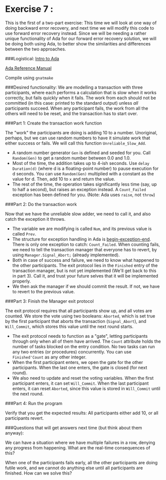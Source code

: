 Exercise 7 : 
================

This is the first of a two-part exercise: This time we will look at one way of doing backward error recovery, and next time we will modify this code to use forward error recovery instead. Since we will be needing a rather unique functionality of Ada for our forward error recovery solution, we will be doing both using Ada, to better show the similarities and differences between the two approaches.

###Logistical:
[Intro to Ada](http://www.adaic.org/learn/materials/intro)

[Ada Reference Manual](http://www.adaic.org/resources/add_content/standards/12rm/html/RM-TOC.html)

Compile using `gnatmake`


###Desired functionality:
We are modelling a transaction with three participants, where each performs a calculation that is slow when it works correctly, but fails quickly when it fails. The work from each should not be committed (in this case: printed to the standard output) unless _all_ participants succeed. When any participant fails, the work from all the others will need to be reset, and the transaction has to start over.


###Part 1: Create the transaction work function

The "work" the participants are doing is adding 10 to a number. Unoriginal, perhaps, but we can use random numbers to have it simulate work that either success or fails. We will call this function `Unreliable_Slow_Add`.

 - A random number generator `Gen` is defined and seeded for you. Call `Random(Gen)` to get a random number between 0.0 and 1.0.
 - Most of the time, the addition takes up to 4-ish seconds. Use `delay Duration(d)` (where d is a floating-point number) to pause execution for d seconds. You can use `Random(Gen)` multiplied with a constant as the value for d. Then, add 10 to `x` and return the value.
 - The rest of the time, the operation takes significantly less time (say, up to half a second), but raises an exception instead. A `Count_Failed` exception has been defined for you. (Note: Ada uses `raise`, not `throw`)
 

###Part 2: Do the transaction work

Now that we have the unreliable slow adder, we need to call it, and also catch the exception it throws.

 - The variable we are modifying is called `Num`, and its previous value is called `Prev`.
 - The structure for exception handling in Ada is [begin-exception-end](http://en.wikipedia.org/wiki/Exception_handling_syntax#Ada). There is only one exception to catch: `Count_Failed`. When counting fails, we need to tell the transaction manager that everyone has to revert, by using `Manager.Signal_Abort;` (already implemented).
 - Both in case of success and failure, we need to know what happened to the other participants. The exit protocol lies in the `Finished` entry of the transaction manager, but is not yet implemented (We'll get back to this in part 3). Call it, and trust your future selves that it will be implemented properly.
 - We then ask the manager if we should commit the result. If not, we have to revert to the previous value.

###Part 3: Finish the Manager exit protocol

The exit protocol requires that all participants show up, and all votes are counted. We store the vote using two booleans: `Aborted`, which is set true by the first participant that aborts the transaction (`Signal_Abort`), and `Will_Commit`, which stores this value until the next round starts.

 - The exit protocol needs to function as a "gate", letting participants through only when all of them have arrived. The `Count` attribute holds the number of tasks blocked on the entry condition. No two tasks can run any two entries (or procedures) concurrently. You can use `Finished'Count` as any other integer.
 - When the first participant enters, we open the gate for the other participants. When the last one enters, the gate is closed (for next round).
 - We also need to update and reset the voting variables. When the first participant enters, it can set `Will_Commit`. When the last participant enters, it can reset `Aborted`, since this value is stored in `Will_Commit` until the next round.

 
###Part 4: Run the program

Verify that you get the expected results: All participants either add 10, or all participants revert.


###Questions that will get answers next time (but think about them anyway):

We can have a situation where we have multiple failures in a row, denying any progress from happening. What are the real-time consequences of this?

When one of the participants fails early, all the other participants are doing futile work, and we cannot do anything else until all participants are finished. How can we solve this?












